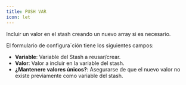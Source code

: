 ```yaml
---
title: PUSH VAR
icon: let
---
```


Incluir un valor en el stash creando un nuevo array si es necesario.

El formulario de configura´ción tiene los siguientes campos:

- **Variable**: Variable del Stash a reusar/crear.
- **Valor**: Valor a incluir en la variable del stash.
- **¿Mantenere valores únicos?**: Asegurarse de que el nuevo valor no existe previamente como variable del stash.
